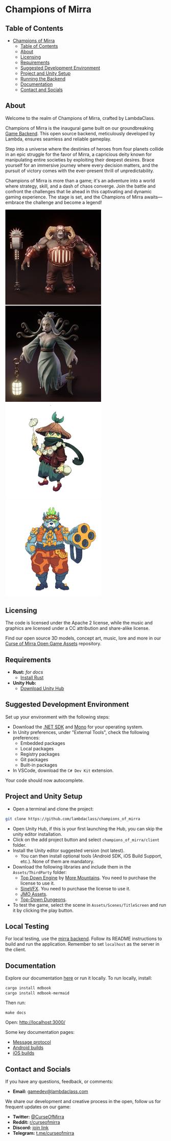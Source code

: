 # Champions of Mirra

## Table of Contents

- [Champions of Mirra](#champions-of-mirra)
  - [Table of Contents](#table-of-contents)
  - [About](#about)
  - [Licensing](#licensing)
  - [Requirements](#requirements)
  - [Suggested Development Environment](#suggested-development-environment)
  - [Project and Unity Setup](#project-and-unity-setup)
  - [Running the Backend](#running-the-backend)
  - [Documentation](#documentation)
  - [Contact and Socials](#contact-and-socials)

## About

Welcome to the realm of Champions of Mirra, crafted by LambdaClass.

Champions of Mirra is the inaugural game built on our groundbreaking [Game Backend](https://github.com/lambdaclass/game_backend). This open source backend, meticulously developed by Lambda, ensures seamless and reliable gameplay.

Step into a universe where the destinies of heroes from four planets collide in an epic struggle for the favor of Mirra, a capricious deity known for manipulating entire societies by exploiting their deepest desires. Brace yourself for an immersive journey where every decision matters, and the pursuit of victory comes with the ever-present thrill of unpredictability.

Champions of Mirra is more than a game; it's an adventure into a world where strategy, skill, and a dash of chaos converge. Join the battle and confront the challenges that lie ahead in this captivating and dynamic gaming experience. The stage is set, and the Champions of Mirra awaits—embrace the challenge and become a legend!

<div>
  <div float="center">
    <img src="docs/src/images/Champions_of_Mirra_3D_Assets_Muflus.png" alt="Muflus 3D model" width=300px>  
    <img src="docs/src/images/Champions_of_Mirra_3D_Assets_Uma.jpeg" alt="Uma 3D model" width=300px> 
  </div>
  <div float="center">
    <img src="docs/src/images/Champions_of_Mirra_concept_art_Shinko.png" alt="Shinko hero concept art" width=300px>
    <img src="docs/src/images/Champions_of_Mirra_concept_art_Otobi_dog.png" alt="Concept art for a gang member dog in the planet of Otobi" width=300px>
  </div>
<div>

## Licensing

The code is licensed under the Apache 2 license, while the music and graphics are licensed under a CC attribution and share-alike license.

Find our open source 3D models, concept art, music, lore and more in our [Curse of Mirra Open Game Assets](https://github.com/lambdaclass/curse_of_mirra_assets) repository.

## Requirements

- **Rust:** _for docs_
  - [Install Rust](https://www.rust-lang.org/tools/install)
- **Unity Hub:**
  - [Download Unity Hub](https://unity.com/unity-hub)

## Suggested Development Environment

Set up your environment with the following steps:

- Download the [.NET SDK](https://dotnet.microsoft.com/es-es/download/dotnet/thank-you/sdk-7.0.403-macos-arm64-installer) and [Mono](https://www.mono-project.com/download/stable/) for your operating system.
- In Unity preferences, under "External Tools", check the following preferences:
  - Embedded packages
  - Local packages
  - Registry packages
  - Git packages
  - Built-in packages
- In VSCode, download the ```C# Dev Kit``` extension. 
  
Your code should now autocomplete.

## Project and Unity Setup
- Open a terminal and clone the project:

```bash
git clone https://github.com/lambdaclass/champions_of_mirra
```

- Open Unity Hub, if this is your first launching the Hub, you can skip the unity editor installation.
- Click on the add project button and select `champions_of_mirra/client` folder.
- Install the Unity editor suggested version (not latest).
  - You can then install optional tools (Android SDK, iOS Build Support, etc.). None of them are mandatory.
- Download the following libraries and include them in the `Assets/ThirdParty` folder:
  - [Top Down Engine](https://assetstore.unity.com/packages/templates/systems/topdown-engine-89636) by [More Mountains](https://moremountains.com). You need to purchase the license to use it.
  - [SineVFX](https://assetstore.unity.com/packages/vfx/particles/spells/top-down-effects-191455). You need to purchase the license to use it.
  - [JMO Assets](https://assetstore.unity.com/packages/vfx/particles/cartoon-fx-remaster-free-109565).
  - [Top-Down Dungeons](https://assetstore.unity.com/packages/3d/environments/dungeons/top-down-dungeons-7853).
- To test the game, select the scene in `Assets/Scenes/TitleScreen` and run it by clicking the play button.

## Local Testing

For local testing, use the [mirra backend](https://github.com/lambdaclass/mirra_backend).
Follow its README instructions to build and run the application.
Remember to set ```localhost``` as the server in the client.

## Documentation

Explore our documentation [here](https://docs.curseofmirra.com/) or run it locally. To run locally, install:

```
cargo install mdbook
cargo install mdbook-mermaid
```

Then run:

```
make docs
```

Open: [http://localhost:3000/](http://localhost:3000/ios_builds.html)

Some key documentation pages:

- [Message protocol](https://docs.curseofmirra.com/message_protocol.html)
- [Android builds](https://docs.curseofmirra.com/android_builds.html)
- [iOS builds](https://docs.curseofmirra.com/ios_builds.html)

## Contact and Socials

If you have any questions, feedback, or comments:

- **Email:** gamedev@lambdaclass.com

We share our development and creative process in the open, follow us for frequent updates on our game:

- **Twitter:** [@CurseOfMirra](https://twitter.com/curseofmirra)
- **Reddit:** [r/curseofmirra](https://www.reddit.com/r/curseofmirra/)
- **Discord:** [join link](https://discord.gg/hxDRsbCpzC)
- **Telegram:** [t.me/curseofmirra](https://t.me/curseofmirra)
